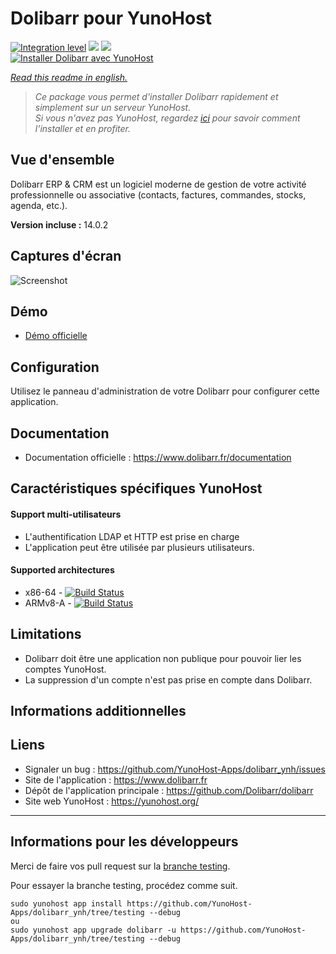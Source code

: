 # Dolibarr pour YunoHost

[![Integration level](https://dash.yunohost.org/integration/dolibarr.svg)](https://dash.yunohost.org/appci/app/dolibarr) ![](https://ci-apps.yunohost.org/ci/badges/dolibarr.status.svg) ![](https://ci-apps.yunohost.org/ci/badges/dolibarr.maintain.svg)  
[![Installer Dolibarr avec YunoHost](https://install-app.yunohost.org/install-with-yunohost.svg)](https://install-app.yunohost.org/?app=dolibarr)

*[Read this readme in english.](./README.md)* 

> *Ce package vous permet d'installer Dolibarr rapidement et simplement sur un serveur YunoHost.  
Si vous n'avez pas YunoHost, regardez [ici](https://yunohost.org/#/install) pour savoir comment l'installer et en profiter.*

## Vue d'ensemble
Dolibarr ERP & CRM est un logiciel moderne de gestion de votre activité professionnelle ou associative (contacts, factures, commandes, stocks, agenda, etc.).

**Version incluse :** 14.0.2

## Captures d'écran

![Screenshot](http://www.dolibarr.org/images/dolibarr_screenshot1_640x400.png)

## Démo

* [Démo officielle](https://www.dolibarr.fr/demo-en-ligne)

## Configuration

Utilisez le panneau d'administration de votre Dolibarr pour configurer cette application.

## Documentation

 * Documentation officielle : https://www.dolibarr.fr/documentation

## Caractéristiques spécifiques YunoHost

#### Support multi-utilisateurs

* L'authentification LDAP et HTTP est prise en charge
* L'application peut être utilisée par plusieurs utilisateurs.

#### Supported architectures

* x86-64 - [![Build Status](https://ci-apps.yunohost.org/ci/logs/dolibarr%20%28Apps%29.svg)](https://ci-apps.yunohost.org/ci/apps/dolibarr/)
* ARMv8-A - [![Build Status](https://ci-apps-arm.yunohost.org/ci/logs/dolibarr%20%28Apps%29.svg)](https://ci-apps-arm.yunohost.org/ci/apps/dolibarr/)

## Limitations

* Dolibarr doit être une application non publique pour pouvoir lier les comptes YunoHost.
* La suppression d'un compte n'est pas prise en compte dans Dolibarr.

## Informations additionnelles

## Liens

 * Signaler un bug : https://github.com/YunoHost-Apps/dolibarr_ynh/issues
 * Site de l'application : https://www.dolibarr.fr
 * Dépôt de l'application principale : https://github.com/Dolibarr/dolibarr
 * Site web YunoHost : https://yunohost.org/

---

## Informations pour les développeurs

Merci de faire vos pull request sur la [branche testing](https://github.com/YunoHost-Apps/dolibarr_ynh/tree/testing).

Pour essayer la branche testing, procédez comme suit.
```
sudo yunohost app install https://github.com/YunoHost-Apps/dolibarr_ynh/tree/testing --debug
ou
sudo yunohost app upgrade dolibarr -u https://github.com/YunoHost-Apps/dolibarr_ynh/tree/testing --debug
```
